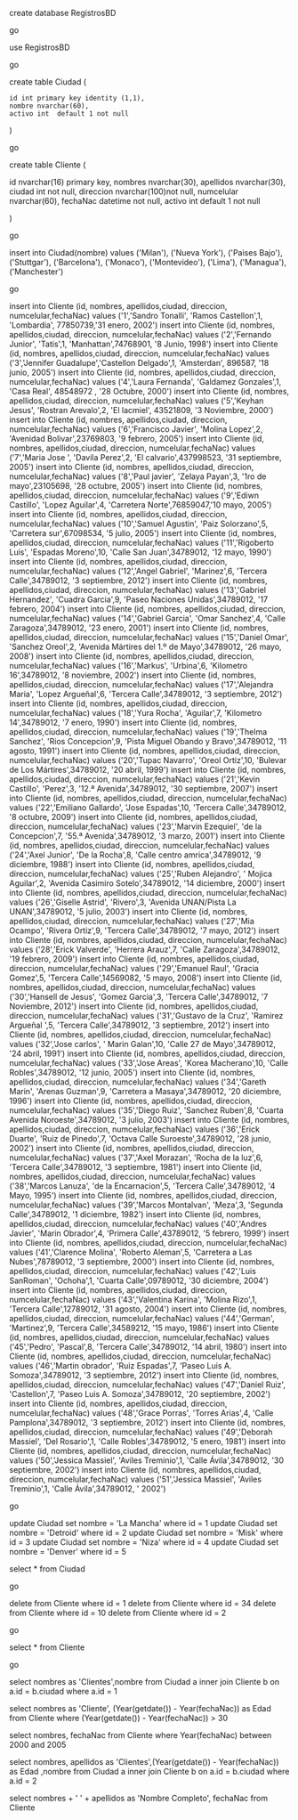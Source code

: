 create database  RegistrosBD

go 

use RegistrosBD

go 

create table Ciudad
(

    id int primary key identity (1,1),
	nombre nvarchar(60),
	activo int  default 1 not null

)

go 


create table Cliente
(

   id nvarchar(16) primary key,
   nombres nvarchar(30),
   apellidos nvarchar(30),
   ciudad int not null,
   direccion nvarchar(100)not null,
   numcelular nvarchar(60),
   fechaNac datetime not null,
   activo int default 1 not null

)


go 


insert into Ciudad(nombre) values ('Milan'), ('Nueva York'), ('Paises Bajo'), ('Stuttgar'), ('Barcelona'), ('Monaco'), ('Montevideo'), ('Lima'), ('Managua'), ('Manchester') 

go

insert into Cliente (id, nombres, apellidos,ciudad, direccion, numcelular,fechaNac) values ('1','Sandro Tonalli', 'Ramos Castellon',1, 'Lombardia', 77850739,'31 enero, 2002')
insert into Cliente (id, nombres, apellidos,ciudad, direccion, numcelular,fechaNac) values ('2','Fernando Junior', 'Tatis',1, 'Manhattan',74768901, '8 Junio, 1998')
insert into Cliente (id, nombres, apellidos,ciudad, direccion, numcelular,fechaNac) values ('3','Jennifer Guadalupe','Castellon Delgado',1, 'Amsterdan', 896587, '18 junio, 2005')
insert into Cliente (id, nombres, apellidos,ciudad, direccion, numcelular,fechaNac) values ('4','Laura Fernanda', 'Galdamez Gonzales',1, 'Casa Real', 48548972 , '28 Octubre, 2000')
insert into Cliente (id, nombres, apellidos,ciudad, direccion, numcelular,fechaNac) values ('5','Keyhan Jesus', 'Rostran Arevalo',2, 'El lacmiel', 43521809, '3 Noviembre, 2000')
insert into Cliente (id, nombres, apellidos,ciudad, direccion, numcelular,fechaNac) values ('6','Francisco Javier', 'Molina Lopez',2, 'Avenidad Bolivar',23769803, '9 febrero, 2005')
insert into Cliente (id, nombres, apellidos,ciudad, direccion, numcelular,fechaNac) values ('7','Maria Jose  ', 'Davila Perez',2, 'El calvario',437998523, '31 septiembre, 2005')
insert into Cliente (id, nombres, apellidos,ciudad, direccion, numcelular,fechaNac) values ('8','Paul  javier', 'Zelaya Payan',3, '1ro de mayo',23105698, '28 octubre, 2005')
insert into Cliente (id, nombres, apellidos,ciudad, direccion, numcelular,fechaNac) values ('9','Ediwn Castillo', 'Lopez Aguilar',4, 'Carretera Norte',76859047,'10 mayo, 2005')
insert into Cliente (id, nombres, apellidos,ciudad, direccion, numcelular,fechaNac) values ('10','Samuel Agustin', 'Paiz Solorzano',5, 'Carretera sur',67098534, '5 julio, 2005')
insert into Cliente (id, nombres, apellidos,ciudad, direccion, numcelular,fechaNac) values ('11','Rigoberto Luis', 'Espadas Moreno',10, 'Calle San Juan',34789012, '12 mayo, 1990')
insert into Cliente (id, nombres, apellidos,ciudad, direccion, numcelular,fechaNac) values ('12','Angel Gabriel', 'Marinez',6, 'Tercera Calle',34789012, '3 septiembre, 2012')
insert into Cliente (id, nombres, apellidos,ciudad, direccion, numcelular,fechaNac) values ('13','Gabriel Hernandez', 'Cuadra Garcia',9, 'Paseo Naciones Unidas',34789012, '17 febrero, 2004')
insert into Cliente (id, nombres, apellidos,ciudad, direccion, numcelular,fechaNac) values ('14','Gabriel Garcia', 'Omar Sanchez',4, 'Calle Zaragoza',34789012, '23 enero, 2001')
insert into Cliente (id, nombres, apellidos,ciudad, direccion, numcelular,fechaNac) values ('15','Daniel Omar', 'Sanchez Oreol',2, 'Avenida Mártires del 1.º de Mayo',34789012, '26 mayo, 2008')
insert into Cliente (id, nombres, apellidos,ciudad, direccion, numcelular,fechaNac) values ('16','Markus', 'Urbina',6, 'Kilometro 16',34789012, '8 noviembre, 2002')
insert into Cliente (id, nombres, apellidos,ciudad, direccion, numcelular,fechaNac) values ('17','Alejandra Maria', 'Lopez Argueñal',6, 'Tercera Calle',34789012, '3 septiembre, 2012')
insert into Cliente (id, nombres, apellidos,ciudad, direccion, numcelular,fechaNac) values ('18','Yura Rocha', 'Aguilar',7, 'Kilometro 14',34789012, '7 enero, 1990')
insert into Cliente (id, nombres, apellidos,ciudad, direccion, numcelular,fechaNac) values ('19','Thelma Sanchez', 'Rios Concepcion',9, 'Pista Miguel Obando y Bravo',34789012, '11 agosto, 1991')
insert into Cliente (id, nombres, apellidos,ciudad, direccion, numcelular,fechaNac) values ('20','Tupac Navarro', 'Oreol Ortiz',10, 'Bulevar de Los Mártires',34789012, '20 abril, 1999')
insert into Cliente (id, nombres, apellidos,ciudad, direccion, numcelular,fechaNac) values ('21','Kevin Castillo', 'Perez',3, '12.ª Avenida',34789012, '30 septiembre, 2007')
insert into Cliente (id, nombres, apellidos,ciudad, direccion, numcelular,fechaNac) values ('22','Emiliano Gallardo', 'Jose Espadas',10, 'Tercera Calle',34789012, '8 octubre, 2009')
insert into Cliente (id, nombres, apellidos,ciudad, direccion, numcelular,fechaNac) values ('23','Marvin Ezequiel', 'de la Concepcion',7, '55.ª Avenida',34789012, '3 marzo, 2001')
insert into Cliente (id, nombres, apellidos,ciudad, direccion, numcelular,fechaNac) values ('24','Axel Junior', 'De la Rocha',8, 'Calle centro amrica',34789012, '9 diciembre, 1988')
insert into Cliente (id, nombres, apellidos,ciudad, direccion, numcelular,fechaNac) values ('25','Ruben Alejandro', ' Mojica Aguilar',2, 'Avenida Casimiro Sotelo',34789012, '14 diciembre, 2000')
insert into Cliente (id, nombres, apellidos,ciudad, direccion, numcelular,fechaNac) values ('26','Giselle Astrid', 'Rivero',3, 'Avenida UNAN/Pista La UNAN',34789012, '5 julio, 2003')
insert into Cliente (id, nombres, apellidos,ciudad, direccion, numcelular,fechaNac) values ('27','Mia Ocampo', 'Rivera Ortiz',9, 'Tercera Calle',34789012, '7 mayo, 2012')
insert into Cliente (id, nombres, apellidos,ciudad, direccion, numcelular,fechaNac) values ('28','Erick Valverde', 'Herrera Arauz',7, 'Calle Zaragoza',34789012, '19 febrero, 2009')
insert into Cliente (id, nombres, apellidos,ciudad, direccion, numcelular,fechaNac) values ('29','Emanuel Raul', 'Gracia Gomez',5, 'Tercera Calle',14569082, '5 mayo, 2008')
insert into Cliente (id, nombres, apellidos,ciudad, direccion, numcelular,fechaNac) values ('30','Hansell de Jesus', 'Gomez Garcia',3, 'Tercera Calle',34789012, '7 Noviembre, 2012')
insert into Cliente (id, nombres, apellidos,ciudad, direccion, numcelular,fechaNac) values ('31','Gustavo de la Cruz', 'Ramirez Argueñal ',5, 'Tercera Calle',34789012, '3 septiembre, 2012')
insert into Cliente (id, nombres, apellidos,ciudad, direccion, numcelular,fechaNac) values ('32','Jose carlos', ' Marin Galan',10, 'Calle 27 de Mayo',34789012, '24  abril, 1991')
insert into Cliente (id, nombres, apellidos,ciudad, direccion, numcelular,fechaNac) values ('33','Jose Areas', 'Korea Macherano',10, 'Calle Robles',34789012, '12 junio, 2005')
insert into Cliente (id, nombres, apellidos,ciudad, direccion, numcelular,fechaNac) values ('34','Gareth Marin', 'Arenas Guzman',9, 'Carretera a Masaya',34789012, '20 diciembre, 1996')
insert into Cliente (id, nombres, apellidos,ciudad, direccion, numcelular,fechaNac) values ('35','Diego Ruiz', 'Sanchez	Ruben',8, 'Cuarta Avenida Noroeste',34789012, '3 julio, 2003')
insert into Cliente (id, nombres, apellidos,ciudad, direccion, numcelular,fechaNac) values ('36','Erick Duarte', 'Ruiz de Pinedo',7, 'Octava Calle Suroeste',34789012, '28 junio, 2002')
insert into Cliente (id, nombres, apellidos,ciudad, direccion, numcelular,fechaNac) values ('37','Axel Morazan', 'Rocha de la luz',6, 'Tercera Calle',34789012, '3 septiembre, 1981')
insert into Cliente (id, nombres, apellidos,ciudad, direccion, numcelular,fechaNac) values ('38','Marcos Lanuza', 'de la Encarnacion',5, 'Tercera Calle',34789012, '4 Mayo, 1995')
insert into Cliente (id, nombres, apellidos,ciudad, direccion, numcelular,fechaNac) values ('39','Marcos Montalvan', 'Meza',3, 'Segunda Calle',34789012, '1 diciembre, 1982')
insert into Cliente (id, nombres, apellidos,ciudad, direccion, numcelular,fechaNac) values ('40','Andres Javier', 'Marin Obrador',4, 'Primera Calle',43789012, '5 febrero, 1999')
insert into Cliente (id, nombres, apellidos,ciudad, direccion, numcelular,fechaNac) values ('41','Clarence Molina', 'Roberto Aleman',5, 'Carretera a Las Nubes',78789012, '3 septiembre, 2000')
insert into Cliente (id, nombres, apellidos,ciudad, direccion, numcelular,fechaNac) values ('42','Luis SanRoman', 'Ochoha',1, 'Cuarta Calle',09789012, '30 diciembre, 2004')
insert into Cliente (id, nombres, apellidos,ciudad, direccion, numcelular,fechaNac) values ('43','Valentina Karina', 'Molina Rizo',1, 'Tercera Calle',12789012, '31 agosto, 2004')
insert into Cliente (id, nombres, apellidos,ciudad, direccion, numcelular,fechaNac) values ('44','German', 'Martinez',9, 'Tercera Calle',34589212, '15 mayo, 1986')
insert into Cliente (id, nombres, apellidos,ciudad, direccion, numcelular,fechaNac) values ('45','Pedro', 'Pascal',8, 'Tercera Calle',34789012, '14 abril, 1980')
insert into Cliente (id, nombres, apellidos,ciudad, direccion, numcelular,fechaNac) values ('46','Martin obrador', 'Ruiz Espadas',7, 'Paseo Luis A. Somoza',34789012, '3 septiembre, 2012')
insert into Cliente (id, nombres, apellidos,ciudad, direccion, numcelular,fechaNac) values ('47','Daniel Ruiz', 'Castellon',7, 'Paseo Luis A. Somoza',34789012, '20 septiembre, 2002')
insert into Cliente (id, nombres, apellidos,ciudad, direccion, numcelular,fechaNac) values ('48','Grace Porras', 'Torres Arias',4, 'Calle Pamplona',34789012, '3 septiembre, 2012')
insert into Cliente (id, nombres, apellidos,ciudad, direccion, numcelular,fechaNac) values ('49','Deborah Massiel', 'Del Rosario',1, 'Calle Robles',34789012, '5 enero, 1981')
insert into Cliente (id, nombres, apellidos,ciudad, direccion, numcelular,fechaNac) values ('50','Jessica Massiel', 'Aviles Treminio',1, 'Calle Ávila',34789012, '30 septiembre, 2002')
insert into Cliente (id, nombres, apellidos,ciudad, direccion, numcelular,fechaNac) values ('51','Jessica Massiel', 'Aviles Treminio',1, 'Calle Ávila',34789012, ' 2002')

go

update Ciudad set nombre = 'La Mancha' where id = 1
update Ciudad set nombre  = 'Detroid'   where id = 2
update Ciudad set nombre  = 'Misk'   where id = 3
update Ciudad set nombre  = 'Niza'   where id = 4
update Ciudad set nombre  = 'Denver'   where id = 5

select * from Ciudad


go



delete from Cliente where id = 1
delete from Cliente where id = 34
delete from Cliente where id = 10
delete from Cliente where id = 2

go

select * from Cliente

go

select nombres  as 'Clientes',nombre from Ciudad a inner join Cliente b on a.id = b.ciudad where a.id = 1

select nombres as 'Cliente', (Year(getdate()) - Year(fechaNac)) as Edad from Cliente where (Year(getdate()) - Year(fechaNac)) > 30

select nombres, fechaNac from Cliente where Year(fechaNac) between 2000 and 2005


select nombres, apellidos  as 'Clientes',(Year(getdate()) - Year(fechaNac)) as Edad ,nombre from Ciudad a inner join Cliente b on a.id = b.ciudad where a.id = 2

select nombres + ' ' + apellidos as 'Nombre Completo', fechaNac from Cliente
